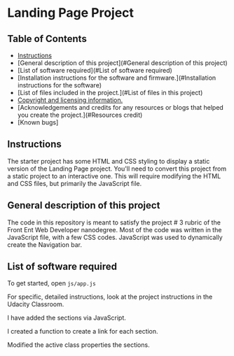 # Landing Page Project

## Table of Contents

* [Instructions](#instructions)
* [General description of this project](#General description of this project)
* [List of software required](#List of software required)
* [Installation instructions for the software and firmware.](#Installation instructions for the software)
* [List of files included in the project.](#List of files in this project)
* [Copyright and licensing information.](#copyright)
* [Acknowledgements and credits for any resources or blogs that helped you create the project.](#Resources credit)
* [Known bugs]

## Instructions

The starter project has some HTML and CSS styling to display a static version of the Landing Page project. You'll need to convert this project from a static project to an interactive one. This will require modifying the HTML and CSS files, but primarily the JavaScript file.


## General description of this project

The code in this repository is meant to satisfy the project # 3 rubric of the Front Ent Web Developer nanodegree. Most of the code was written in the JavaScript file, with a few CSS codes. JavaScript was used to dynamically create the Navigation bar.

## List of software required
To get started, open `js/app.js` 

For specific, detailed instructions, look at the project instructions in the Udacity Classroom.

I have added the sections via JavaScript.

I created a function to create a link for each section.

Modified the active class properties the sections.




